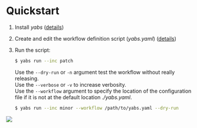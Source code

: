 # Quickstart

1. Install *yabs* ([details](installation))

2. Create and edit the workflow definition script (*yabs.yaml*)
  ([details](ug_writing_scripts))

3. Run the script:

    ```bash
    $ yabs run --inc patch
    ```

    Use the `--dry-run` or `-n` argument test the workflow without really releasing.<br>
    Use the `--verbose` or `-v` to increase verbosity. <br>
    Use the `--workflow` argument to specify the location of the configuration
    file if it is not at the default location *./yabs.yaml*.

    ```bash
    $ yabs run --inc minor --workflow /path/to/yabs.yaml --dry-run
    ```

<img src="_images/screenshot_ps_dryrun.png">
